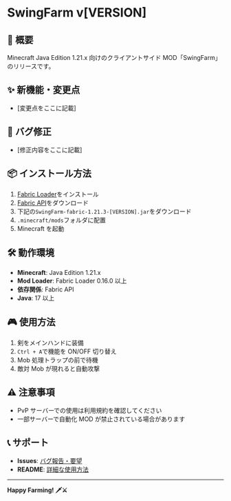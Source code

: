 # SwingFarm v[VERSION]

## 🎯 概要

Minecraft Java Edition 1.21.x 向けのクライアントサイド MOD「SwingFarm」のリリースです。

## ✨ 新機能・変更点

- [変更点をここに記載]

## 🐛 バグ修正

- [修正内容をここに記載]

## 📦 インストール方法

1. [Fabric Loader](https://fabricmc.net/use/installer/)をインストール
2. [Fabric API](https://modrinth.com/mod/fabric-api)をダウンロード
3. 下記の`SwingFarm-fabric-1.21.3-[VERSION].jar`をダウンロード
4. `.minecraft/mods`フォルダに配置
5. Minecraft を起動

## 🛠️ 動作環境

- **Minecraft**: Java Edition 1.21.x
- **Mod Loader**: Fabric Loader 0.16.0 以上
- **依存関係**: Fabric API
- **Java**: 17 以上

## 🎮 使用方法

1. 剣をメインハンドに装備
2. `Ctrl + A`で機能を ON/OFF 切り替え
3. Mob 処理トラップの前で待機
4. 敵対 Mob が現れると自動攻撃

## ⚠️ 注意事項

- PvP サーバーでの使用は利用規約を確認してください
- 一部サーバーで自動化 MOD が禁止されている場合があります

## 📞 サポート

- **Issues**: [バグ報告・要望](../../issues)
- **README**: [詳細な使用方法](../../blob/main/README.md)

---

**Happy Farming! 🗡️⚔️**
